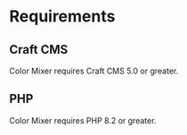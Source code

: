 # Requirements

## Craft CMS
Color Mixer requires Craft CMS 5.0 or greater.

## PHP
Color Mixer requires PHP 8.2 or greater.
